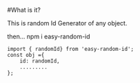 #What is it?

This is random Id Generator of any object.

then...
npm i easy-random-id
```
import { randomId} from 'easy-random-id';
const obj ={
    id: randomId,
    .........
};

```
